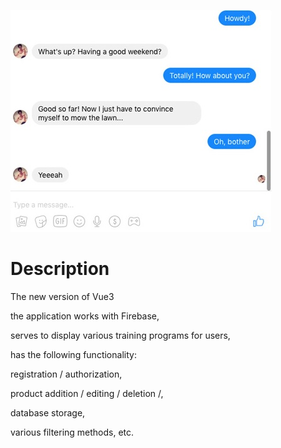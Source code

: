 <p>
 <img src="https://github.com/Mishka-Sakhelashvili/React__Messenger-Clone/blob/master/cover.jpg?raw=true" />
</p>

# Description

The new version of Vue3

the application works with Firebase,

serves to display various training programs for users, 

has the following functionality: 

registration / authorization, 

product addition / editing / deletion /, 

database storage, 

various filtering methods, etc.
